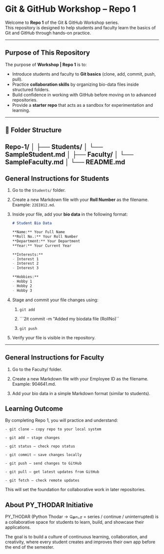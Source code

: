 #  Git & GitHub Workshop – Repo 1

Welcome to **Repo 1** of the Git & GitHub Workshop series.  
This repository is designed to help students and faculty learn the basics of Git and GitHub through hands-on practice.  

---

##  Purpose of This Repository  

The purpose of **Workshop | Repo 1** is to:  
- Introduce students and faculty to **Git basics** (clone, add, commit, push, pull).  
- Practice **collaboration skills** by organizing bio-data files inside structured folders.  
- Build confidence in working with GitHub before moving on to advanced repositories.  
- Provide a **starter repo** that acts as a sandbox for experimentation and learning.  

---

## 📂 Folder Structure  
Repo-1/
│
├── Students/
│   └── SampleStudent.md
│
├── Faculty/
│   └── SampleFaculty.md
│
└── README.md
---

## General Instructions for Students  

1. Go to the `Students/` folder.  
2. Create a new Markdown file with your **Roll Number** as the filename. Example: `22EI012.md`.  
3. Inside your file, add your **bio data** in the following format:  

   ```markdown
   # Student Bio Data

   **Name:** Your Full Name  
   **Roll No.:** Your Roll Number  
   **Department:** Your Department  
   **Year:** Your Current Year  

   **Interests:**  
   - Interest 1  
   - Interest 2  
   - Interest 3  

   **Hobbies:**  
   - Hobby 1  
   - Hobby 2  
   - Hobby 3

4. Stage and commit your file changes using:
   
    1. ```git add```
   
    2. ```2it commit -m "Added my biodata file (RollNo)``

    3. ```git push```

5. Verify your file is visible in the repository.

---
## General Instructions for Faculty

1. Go to the Faculty/ folder.

2. Create a new Markdown file with your Employee ID as the filename. Example: 904641.md.

3. Add your bio data in a simple Markdown format (similar to students).


## Learning Outcome

By completing Repo 1, you will practice and understand:

    - git clone – copy repo to your local system

    - git add – stage changes

    - git status – check repo status

    - git commit – save changes locally

    - git push – send changes to GitHub

    - git pull – get latest updates from GitHub

    - git fetch – check remote updates

This will set the foundation for collaborative work in later repositories.

## About PY_THODAR Initiative

PY_THODAR (Python Thodar → தொடர = series / continue / uninterrupted) is a collaborative space for students to learn, build, and showcase their applications.

The goal is to build a culture of continuous learning, collaboration, and creativity, where every student creates and improves their own app before the end of the semester.
